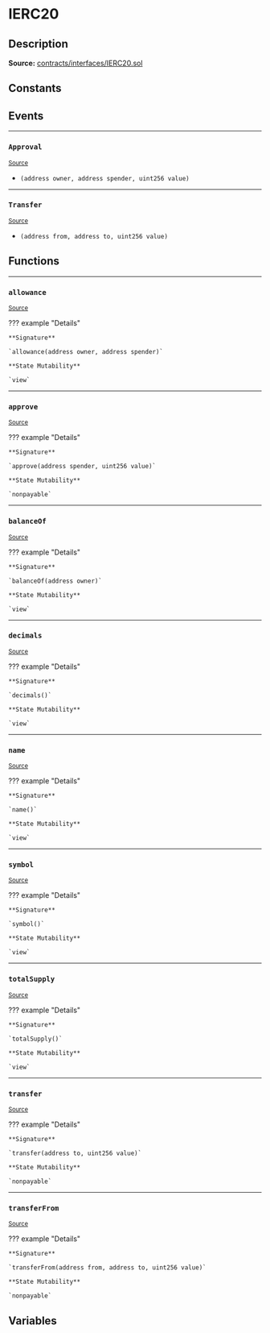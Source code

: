 # IERC20

## Description


**Source:** [contracts/interfaces/IERC20.sol](https://github.com/Synthetixio/synthetix/tree/develop/contracts/interfaces/IERC20.sol)

## Constants

## Events


---
### `Approval`

<sub>[Source](https://github.com/Synthetixio/synthetix/tree/develop/contracts/interfaces/IERC20.sol#L33)</sub>



- `(address owner, address spender, uint256 value)`


---
### `Transfer`

<sub>[Source](https://github.com/Synthetixio/synthetix/tree/develop/contracts/interfaces/IERC20.sol#L31)</sub>



- `(address from, address to, uint256 value)`

## Functions


---
### `allowance`

<sub>[Source](https://github.com/Synthetixio/synthetix/tree/develop/contracts/interfaces/IERC20.sol#L17)</sub>



??? example "Details"

    **Signature**

    `allowance(address owner, address spender)`

    **State Mutability**

    `view`


---
### `approve`

<sub>[Source](https://github.com/Synthetixio/synthetix/tree/develop/contracts/interfaces/IERC20.sol#L22)</sub>



??? example "Details"

    **Signature**

    `approve(address spender, uint256 value)`

    **State Mutability**

    `nonpayable`


---
### `balanceOf`

<sub>[Source](https://github.com/Synthetixio/synthetix/tree/develop/contracts/interfaces/IERC20.sol#L15)</sub>



??? example "Details"

    **Signature**

    `balanceOf(address owner)`

    **State Mutability**

    `view`


---
### `decimals`

<sub>[Source](https://github.com/Synthetixio/synthetix/tree/develop/contracts/interfaces/IERC20.sol#L10)</sub>



??? example "Details"

    **Signature**

    `decimals()`

    **State Mutability**

    `view`


---
### `name`

<sub>[Source](https://github.com/Synthetixio/synthetix/tree/develop/contracts/interfaces/IERC20.sol#L6)</sub>



??? example "Details"

    **Signature**

    `name()`

    **State Mutability**

    `view`


---
### `symbol`

<sub>[Source](https://github.com/Synthetixio/synthetix/tree/develop/contracts/interfaces/IERC20.sol#L8)</sub>



??? example "Details"

    **Signature**

    `symbol()`

    **State Mutability**

    `view`


---
### `totalSupply`

<sub>[Source](https://github.com/Synthetixio/synthetix/tree/develop/contracts/interfaces/IERC20.sol#L13)</sub>



??? example "Details"

    **Signature**

    `totalSupply()`

    **State Mutability**

    `view`


---
### `transfer`

<sub>[Source](https://github.com/Synthetixio/synthetix/tree/develop/contracts/interfaces/IERC20.sol#L20)</sub>



??? example "Details"

    **Signature**

    `transfer(address to, uint256 value)`

    **State Mutability**

    `nonpayable`


---
### `transferFrom`

<sub>[Source](https://github.com/Synthetixio/synthetix/tree/develop/contracts/interfaces/IERC20.sol#L24)</sub>



??? example "Details"

    **Signature**

    `transferFrom(address from, address to, uint256 value)`

    **State Mutability**

    `nonpayable`

## Variables


